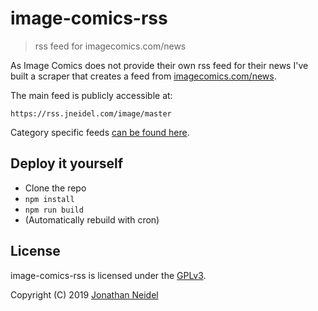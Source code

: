 # image-comics-rss

> rss feed for imagecomics.com/news

As Image Comics does not provide their own rss feed for their news I've built a
scraper that creates a feed from [imagecomics.com/news](https://imagecomics.com/news).

The main feed is publicly accessible at:

```
https://rss.jneidel.com/image/master
```

Category specific feeds [can be found here](https://rss.jneidel.com/image).

## Deploy it yourself

- Clone the repo
- `npm install`
- `npm run build`
- (Automatically rebuild with cron)

## License

image-comics-rss is licensed under the [GPLv3](LICENSE).

Copyright (C) 2019 [Jonathan Neidel](https://jneidel.com)

